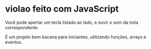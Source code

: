 <h1> violao feito com JavaScript</h1>
<p>Você pode apertar um tecla listado ao lado, e ouvir o som da nota correspondente.</p>
<p>É um projeto bem bacana para iniciantes, utilizando funções, arrays e eventos.</p>
